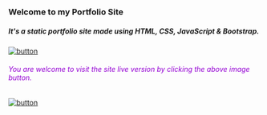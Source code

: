 ### Welcome to my Portfolio Site


##### It's a static portfolio site made using HTML, CSS, JavaScript & Bootstrap.

[![button](https://toshibalaptoponline.files.wordpress.com/2013/10/click-to-visit1.gif)](https://mehedi-me.netlify.app/)

<h6 style="color:darkviolet">You are welcome to visit the site live version by clicking the above image button.</h6>

[![button](https://lh3.googleusercontent.com/proxy/GzhXnbq-GlZQrw1AyIRcyTVX1o_4qtF4QT6eBc7ZEBnoYGFiEtAgBb8pP4euT6bGTfYDuVdyzcm0P9INP53if7J2WdRBEB0U)](https://www.tooplate.com/view/2115-marvel)
